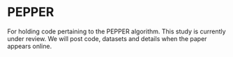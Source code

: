 # PEPPER
For holding code pertaining to the PEPPER algorithm.
This study is currently under review. We will post code, datasets and details when the paper appears online.
